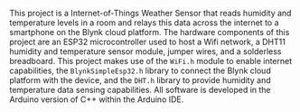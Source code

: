 This project is a Internet-of-Things Weather Sensor that reads humidity and temperature levels in a room and relays this data across the internet to a smartphone on the Blynk cloud platform. The hardware components of this project are an ESP32 microcontroller used to host a Wifi network, a DHT11 humidity and temperature sensor module, jumper wires, and a solderless breadboard. This project makes use of the `WiFi.h` module to enable internet capabilities, the `BlynkSimpleEsp32.h` library to connect the Blynk cloud platform with the device, and the `DHT.h` library to provide humidity and temperature data sensing capabilities. All software is developed in the Arduino version of C++ within the Arduino IDE. 
